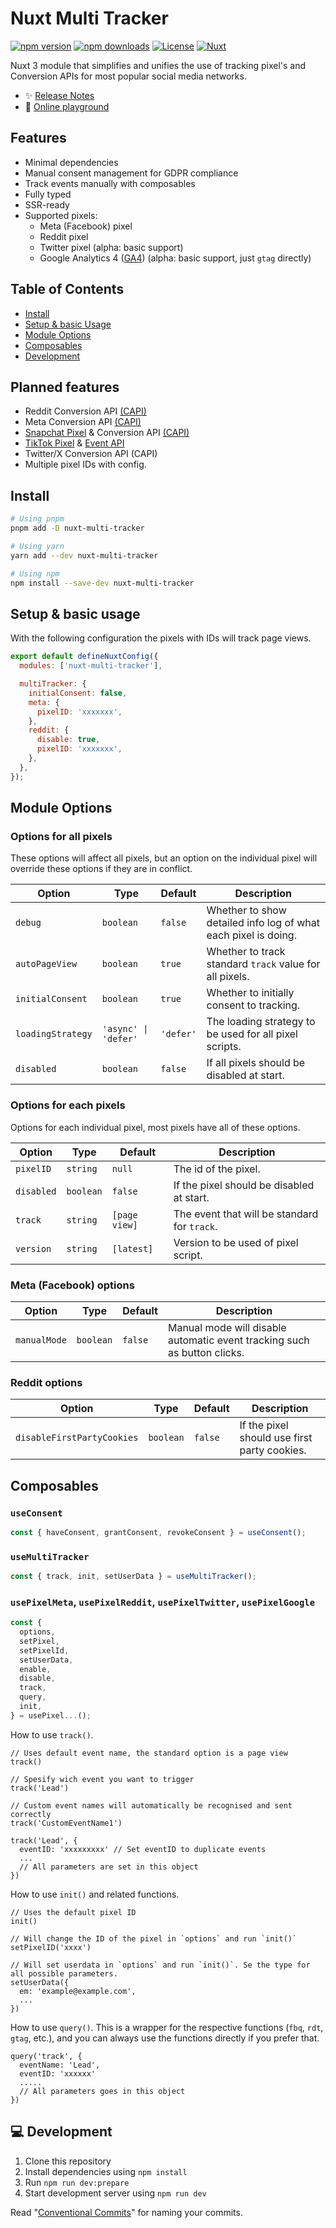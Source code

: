 # Nuxt Multi Tracker

[![npm version][npm-version-src]][npm-version-href]
[![npm downloads][npm-downloads-src]][npm-downloads-href]
[![License][license-src]][license-href]
[![Nuxt][nuxt-src]][nuxt-href]

Nuxt 3 module that simplifies and unifies the use of tracking pixel's and Conversion APIs for most popular social media networks.

- ✨ [Release Notes](/CHANGELOG.md)
- 🏀 [Online playground](https://stackblitz.com/https://github.com/niklasfjeldberg/nuxt-multi-tracker/tree/master/playground)
  <!-- - [📖 &nbsp;Documentation](https://example.com) -->

## Features

- Minimal dependencies
- Manual consent management for GDPR compliance
- Track events manually with composables
- Fully typed
- SSR-ready
- Supported pixels:
  - Meta (Facebook) pixel
  - Reddit pixel
  - Twitter pixel (alpha: basic support)
  - Google Analytics 4 ([GA4](https://support.google.com/analytics/answer/9304153?hl=en)) (alpha: basic support, just `gtag` directly)

## Table of Contents

- [Install](#install)
- [Setup & basic Usage](#setup--basic-usage)
- [Module Options](#module-options)
- [Composables](#composables)
- [Development](#development)

## Planned features

- Reddit Conversion API [(CAPI)](https://ads-api.reddit.com/docs/v2/#tag/Conversions)
- Meta Conversion API [(CAPI)](https://developers.facebook.com/docs/marketing-api/conversions-api/)
- [Snapchat Pixel](https://businesshelp.snapchat.com/s/article/pixel-website-install?language=en_US) & Conversion API [(CAPI)](https://businesshelp.snapchat.com/s/article/integrating-marketing-api?language=en_US)
- [TikTok Pixel](https://ads.tiktok.com/help/article/get-started-pixel?lang=en) & [Event API](https://ads.tiktok.com/help/article/events-api?redirected=2)
- Twitter/X Conversion API (CAPI)
- Multiple pixel IDs with config.

## Install

```bash
# Using pnpm
pnpm add -D nuxt-multi-tracker

# Using yarn
yarn add --dev nuxt-multi-tracker

# Using npm
npm install --save-dev nuxt-multi-tracker
```

## Setup & basic usage

With the following configuration the pixels with IDs will track page views.

```js
export default defineNuxtConfig({
  modules: ['nuxt-multi-tracker'],

  multiTracker: {
    initialConsent: false,
    meta: {
      pixelID: 'xxxxxxx',
    },
    reddit: {
      disable: true,
      pixelID: 'xxxxxxx',
    },
  },
});
```

## Module Options

### Options for all pixels

These options will affect all pixels, but an option on the individual pixel will override these options if they are in conflict.

| Option            | Type                 | Default   | Description                                                    |
| ----------------- | -------------------- | --------- | -------------------------------------------------------------- |
| `debug`           | `boolean`            | `false`   | Whether to show detailed info log of what each pixel is doing. |
| `autoPageView`    | `boolean`            | `true`    | Whether to track standard `track` value for all pixels.        |
| `initialConsent`  | `boolean`            | `true`    | Whether to initially consent to tracking.                      |
| `loadingStrategy` | `'async' \| 'defer'` | `'defer'` | The loading strategy to be used for all pixel scripts.         |
| `disabled`        | `boolean`            | `false`   | If all pixels should be disabled at start.                     |

### Options for each pixels

Options for each individual pixel, most pixels have all of these options.

| Option     | Type      | Default       | Description                                  |
| ---------- | --------- | ------------- | -------------------------------------------- |
| `pixelID`  | `string`  | `null`        | The id of the pixel.                         |
| `disabled` | `boolean` | `false`       | If the pixel should be disabled at start.    |
| `track`    | `string`  | `[page view]` | The event that will be standard for `track`. |
| `version`  | `string`  | `[latest]`    | Version to be used of pixel script.          |

### Meta (Facebook) options

| Option       | Type      | Default | Description                                                              |
| ------------ | --------- | ------- | ------------------------------------------------------------------------ |
| `manualMode` | `boolean` | `false` | Manual mode will disable automatic event tracking such as button clicks. |

### Reddit options

| Option                     | Type      | Default | Description                                  |
| -------------------------- | --------- | ------- | -------------------------------------------- |
| `disableFirstPartyCookies` | `boolean` | `false` | If the pixel should use first party cookies. |

## Composables

### `useConsent`

```ts
const { haveConsent, grantConsent, revokeConsent } = useConsent();
```

### `useMultiTracker`

```ts
const { track, init, setUserData } = useMultiTracker();
```

### `usePixelMeta`, `usePixelReddit`, `usePixelTwitter`, `usePixelGoogle`

```ts
const {
  options,
  setPixel,
  setPixelId,
  setUserData,
  enable,
  disable,
  track,
  query,
  init,
} = usePixel...();
```

How to use `track()`.

```
// Uses default event name, the standard option is a page view
track()

// Spesify wich event you want to trigger
track('Lead')

// Custom event names will automatically be recognised and sent correctly
track('CustomEventName1')

track('Lead', {
  eventID: 'xxxxxxxxx' // Set eventID to duplicate events
  ...
  // All parameters are set in this object
})

```

How to use `init()` and related functions.

```
// Uses the default pixel ID
init()

// Will change the ID of the pixel in `options` and run `init()`
setPixelID('xxxx')

// Will set userdata in `options` and run `init()`. Se the type for all possible parameters.
setUserData({
  em: 'example@example.com',
  ...
})

```

How to use `query()`. This is a wrapper for the respective functions (`fbq`, `rdt`, `gtag`, etc.), and you can always use the functions directly if you prefer that.

```
query('track', {
  eventName: 'Lead',
  eventID: 'xxxxxx'
  .....
  // All parameters goes in this object
})
```

## 💻 Development

1. Clone this repository
2. Install dependencies using `npm install`
3. Run `npm run dev:prepare`
4. Start development server using `npm run dev`

Read "[Conventional Commits](https://www.conventionalcommits.org/en/v1.0.0/#summary)" for naming your commits.

<!-- Badges -->

[npm-version-src]: https://img.shields.io/npm/v/nuxt-multi-tracker/latest.svg?style=flat&colorA=18181B&colorB=28CF8D
[npm-version-href]: https://npmjs.com/package/nuxt-multi-tracker
[npm-downloads-src]: https://img.shields.io/npm/dm/nuxt-multi-tracker.svg?style=flat&colorA=18181B&colorB=28CF8D
[npm-downloads-href]: https://npmjs.com/package/nuxt-multi-tracker
[license-src]: https://img.shields.io/npm/l/nuxt-multi-tracker.svg?style=flat&colorA=18181B&colorB=28CF8D
[license-href]: https://npmjs.com/package/nuxt-multi-tracker
[nuxt-src]: https://img.shields.io/badge/Nuxt-18181B?logo=nuxt.js
[nuxt-href]: https://nuxt.com
